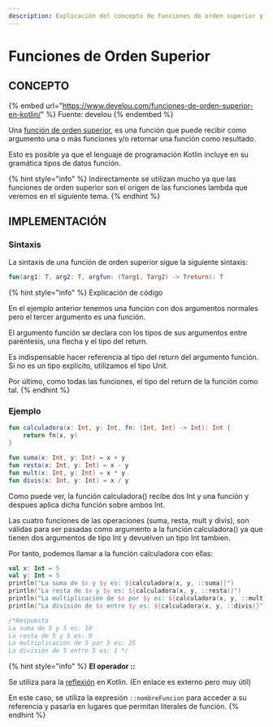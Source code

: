 ```yaml
---
description: Explicación del concepto de funciones de orden superior y su aplicación.
---
```


# Funciones de Orden Superior

## CONCEPTO

{% embed url="https://www.develou.com/funciones-de-orden-superior-en-kotlin/" %}
Fuente: develou
{% endembed %}

Una [función de orden superior](https://kotlinlang.org/docs/reference/lambdas.html#higher-order-functions), es una función que puede recibir como argumento una o más funciones y/o retornar una función como resultado.

Esto es posible ya que el lenguaje de programación Kotlin incluye en su gramática tipos de datos función.

{% hint style="info" %}
Indirectamente se utilizan mucho ya que las funciones de orden superior son el origen de las funciones lambda que veremos en el siguiente tema.
{% endhint %}

## IMPLEMENTACIÓN

### Sintaxis

La sintaxis de una función de orden superior sigue la siguiente sintaxis:

```kotlin
fun(arg1: T, arg2: T, argfun: (Targ1, Targ2) -> Treturn): T
```

{% hint style="info" %}
Explicación de código

En el ejemplo anterior tenemos una función con dos argumentos normales pero el tercer argumento es una función.

El argumento función se declara con los tipos de sus argumentos entre paréntesis, una flecha y el tipo del return.&#x20;

Es indispensable hacer referencia al tipo del return del argumento función. Si no es un tipo explícito, utilizamos el tipo Unit.

Por último, como todas las funciones, el tipo del return de la función como tal.
{% endhint %}

### Ejemplo

```kotlin
fun calculadora(x: Int, y: Int, fn: (Int, Int) -> Int): Int {
    return fn(x, y)
}

fun suma(x: Int, y: Int) = x + y
fun resta(x: Int, y: Int) = x - y
fun mult(x: Int, y: Int) = x * y
fun divis(x: Int, y: Int) = x / y
```

Como puede ver, la función calculadora() recibe dos Int y una función y despues aplica dicha función sobre ambos Int.

Las cuatro funciones de las operaciones (suma, resta, mult y divis), son válidas para ser pasadas como argumento a la función calculadora() ya que tienen dos argumentos de tipo Int y devuelven un tipo Int tambien.

Por tanto, podemos llamar a la función calculadora con ellas:

```kotlin
val x: Int = 5
val y: Int = 5
println("La suma de $x y $y es: ${calculadora(x, y, ::suma)}")
println("La resta de $x y $y es: ${calculadora(x, y, ::resta)}")
println("La multiplicación de $x por $y es: ${calculadora(x, y, ::mult)}")
println("La división de $x entre $y es: ${calculadora(x, y, ::divis)}")

/*Respuesta
La suma de 5 y 5 es: 10
La resta de 5 y 5 es: 0
La multiplicación de 5 por 5 es: 25
La división de 5 entre 5 es: 1 */
```

{% hint style="info" %}
**El operador ::**

Se utiliza para la [reflexión](https://www.develou.com/reflexion-en-kotlin/) en Kotlin. (En enlace es externo pero muy útil)

En este caso, se utiliza la expresión `::nombreFuncion` para acceder a su referencia y pasarla en lugares que permitan literales de función.
{% endhint %}
